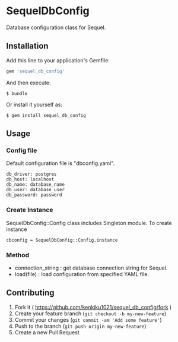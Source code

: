 # SequelDbConfig

Database configuration class for Sequel.

## Installation

Add this line to your application's Gemfile:

```ruby
gem 'sequel_db_config'
```

And then execute:

    $ bundle

Or install it yourself as:

    $ gem install sequel_db_config

## Usage

### Config file
Default configuration file is "dbconfig.yaml".

```
db_driver: postgres
db_host: localhost
db_name: database_name
db_user: database_user
db_password: password
```

### Create Instance
SequelDbConfig::Config class includes Singleton module.
To create instance
```
cbconfig = SequelDbConfig::Config.instance
```

### Method
* connection_string : get database connection string for Sequel.
* load(file) : load configuration from specified YAML file.

## Contributing

1. Fork it ( https://github.com/kenkiku1021/sequel_db_config/fork )
2. Create your feature branch (`git checkout -b my-new-feature`)
3. Commit your changes (`git commit -am 'Add some feature'`)
4. Push to the branch (`git push origin my-new-feature`)
5. Create a new Pull Request

